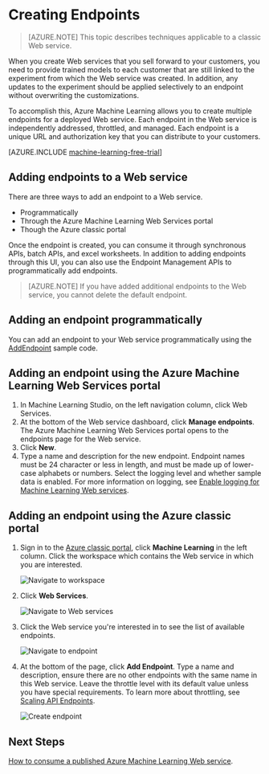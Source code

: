 <properties 
	pageTitle="Creating Web service endpoints in Machine Learning | Microsoft Azure" 
	description="Creating Web service endpoints in Azure Machine Learning" 
	services="machine-learning" 
	documentationCenter="" 
	authors="hiteshmadan" 
	manager="padou" 
	editor="cgronlun"/>

<tags
	ms.service="machine-learning"
	ms.devlang="multiple"
	ms.topic="article"
	ms.tgt_pltfrm="na"
	ms.workload="tbd" 
	ms.date="10/04/2016"
	ms.author="himad"/>


# Creating Endpoints

>[AZURE.NOTE] This topic describes techniques applicable to a classic Web service.

When you create Web services that you sell forward to your customers, you need to provide trained models to each customer that are still linked to the experiment from which the Web service was created. In addition, any updates to the experiment should be applied selectively to an endpoint without overwriting the customizations.

To accomplish this, Azure Machine Learning allows you to create multiple endpoints for a deployed Web service. Each endpoint in the Web service is independently addressed, throttled, and managed. Each endpoint is a unique URL and authorization key that you can distribute to your customers.

[AZURE.INCLUDE [machine-learning-free-trial](../../includes/machine-learning-free-trial.md)]

## Adding endpoints to a Web service

There are three ways to add an endpoint to a Web service.

* Programmatically
* Through the Azure Machine Learning Web Services portal
* Though the Azure classic portal

Once the endpoint is created, you can consume it through synchronous APIs, batch APIs, and excel worksheets. In addition to adding endpoints through this UI, you can also use the Endpoint Management APIs to programmatically add endpoints. 
 
 >[AZURE.NOTE] If you have added additional endpoints to the Web service, you cannot delete the default endpoint.

## Adding an endpoint programmatically

You can add an endpoint to your Web service programmatically using the [AddEndpoint](https://github.com/raymondlaghaeian/AML_EndpointMgmt/blob/master/Program.cs) sample code.

## Adding an endpoint using the Azure Machine Learning Web Services portal

1. In Machine Learning Studio, on the left navigation column, click Web Services.
2. At the bottom of the Web service dashboard, click **Manage endpoints**. The Azure Machine Learning Web Services portal opens to the endpoints page for the Web service.
3. Click **New**.
4. Type a name and description for the new endpoint. Endpoint names must be 24 character or less in length, and must be made up of lower-case alphabets or numbers. Select the logging level and whether sample data is enabled. For more information on logging, see [Enable logging for Machine Learning Web services](machine-learning-Web-services-logging.md).

## Adding an endpoint using the Azure classic portal


1. Sign in to the [Azure classic portal](http://manage.windowsazure.com), click **Machine Learning** in the left column. Click the workspace which contains the Web service in which you are interested.

	![Navigate to workspace](./media/machine-learning-create-endpoint/figure-1.png)

2. Click **Web Services**.

	![Navigate to Web services](./media/machine-learning-create-endpoint/figure-2.png)

3. Click the Web service you're interested in to see the list of available endpoints.

	![Navigate to endpoint](./media/machine-learning-create-endpoint/figure-3.png)

4. At the bottom of the page, click **Add Endpoint**. Type a name and description, ensure there are no other endpoints with the same name in this Web service. Leave the throttle level with its default value unless you have special requirements. To learn more about throttling, see [Scaling API Endpoints](machine-learning-scaling-Webservice.md).

	![Create endpoint](./media/machine-learning-create-endpoint/figure-4.png)

## Next Steps

[How to consume a published Azure Machine Learning Web service](machine-learning-consume-Web-services.md). 